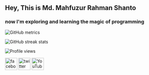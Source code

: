 
## Hey, This is Md. Mahfuzur Rahman Shanto
### now I'm exploring and learning the magic of programming    





![GitHub metrics](https://metrics.lecoq.io/bird-of-passage)  

![GitHub streak stats](https://github-readme-streak-stats.herokuapp.com/?user=bird-of-passage)  

![Profile views](https://gpvc.arturio.dev/bird-of-passage)  


[<img src='https://cdn.jsdelivr.net/npm/simple-icons@3.0.1/icons/facebook.svg' alt='facebook' height='40'>](https://www.facebook.com/shanto.bd21)  [<img src='https://cdn.jsdelivr.net/npm/simple-icons@3.0.1/icons/twitter.svg' alt='twitter' height='40'>](https://twitter.com/the_compiler_0)  [<img src='https://cdn.jsdelivr.net/npm/simple-icons@3.0.1/icons/youtube.svg' alt='YouTube' height='40'>](https://www.youtube.com/channel/UCTYeIEWioT70HH6EeV9mJUw) 
